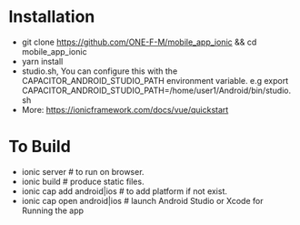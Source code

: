# Installation
- git clone https://github.com/ONE-F-M/mobile_app_ionic && cd mobile_app_ionic
- yarn install
- studio.sh, You can configure this with the CAPACITOR_ANDROID_STUDIO_PATH environment variable. e.g export CAPACITOR_ANDROID_STUDIO_PATH=/home/user1/Android/bin/studio.sh
- More: https://ionicframework.com/docs/vue/quickstart

# To Build
- ionic server # to run on browser.
- ionic build # produce static files.
- ionic cap add android|ios # to add platform if not exist. 
- ionic cap open android|ios # launch Android Studio or Xcode for Running the app